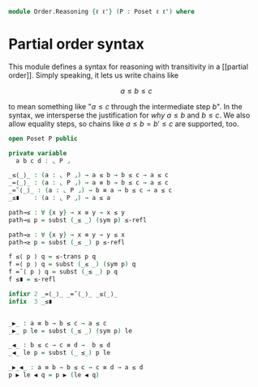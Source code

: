 <!--
```agda
open import Cat.Prelude

open import Order.Base
```
-->

```agda
module Order.Reasoning {ℓ ℓ'} (P : Poset ℓ ℓ') where
```

# Partial order syntax

This module defines a syntax for reasoning with transitivity in a
[[partial order]]. Simply speaking, it lets us write chains like

$$
a \le b \le c
$$

to mean something like "$a \le c$ through the intermediate step $b$". In
the syntax, we intersperse the justification for _why_ $a \le b$ and $b
\le c$. We also allow equality steps, so chains like $a \le b = b' \le
c$ are supported, too.

```agda
open Poset P public

private variable
  a b c d : ⌞ P ⌟

_≤⟨_⟩_ : (a : ⌞ P ⌟) → a ≤ b → b ≤ c → a ≤ c
_=⟨_⟩_ : (a : ⌞ P ⌟) → a ≡ b → b ≤ c → a ≤ c
_=˘⟨_⟩_ : (a : ⌞ P ⌟) → b ≡ a → b ≤ c → a ≤ c
_≤∎    : (a : ⌞ P ⌟) → a ≤ a

path→≤ : ∀ {x y} → x ≡ y → x ≤ y
path→≤ p = subst (_≤ _) (sym p) ≤-refl

path→≥ : ∀ {x y} → x ≡ y → y ≤ x
path→≥ p = subst (_≤ _) p ≤-refl

f ≤⟨ p ⟩ q = ≤-trans p q
f =⟨ p ⟩ q = subst (_≤ _) (sym p) q
f =˘⟨ p ⟩ q = subst (_≤ _) p q
f ≤∎ = ≤-refl

infixr 2 _=⟨_⟩_ _=˘⟨_⟩_ _≤⟨_⟩_
infix  3 _≤∎


_▶_ : a ≡ b → b ≤ c → a ≤ c
_▶_ p le = subst (_≤ _) (sym p) le

_◀_ : b ≤ c → c ≡ d →  b ≤ d
_◀_ le p = subst (_ ≤_) p le

_▶_◀_ : a ≡ b → b ≤ c → c ≡ d → a ≤ d
p ▶ le ◀ q = p ▶ (le ◀ q)

```
